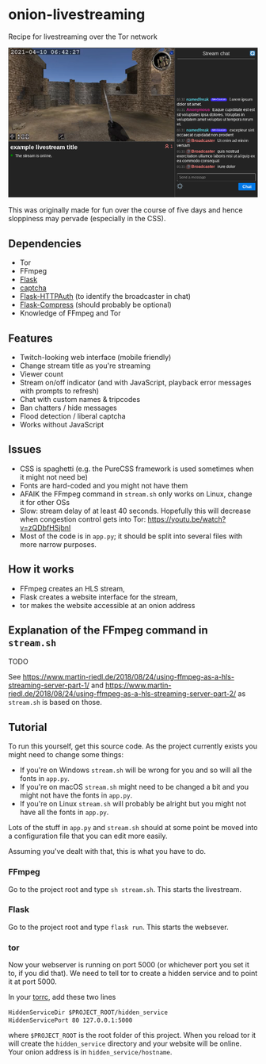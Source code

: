 # onion-livestreaming

Recipe for livestreaming over the Tor network

![Screenshot of the livestream web interface](demo.png)

This was originally made for fun over the course of five days and hence sloppiness may pervade (especially in the CSS).

## Dependencies
* Tor
* FFmpeg
* [Flask](https://github.com/pallets/flask)
* [captcha](https://github.com/lepture/captcha)
* [Flask-HTTPAuth](https://github.com/miguelgrinberg/Flask-HTTPAuth) (to identify the broadcaster in chat)
* [Flask-Compress](https://github.com/colour-science/flask-compress) (should probably be optional)
* Knowledge of FFmpeg and Tor

## Features
* Twitch-looking web interface (mobile friendly)
* Change stream title as you're streaming
* Viewer count
* Stream on/off indicator (and with JavaScript, playback error messages with prompts to refresh)
* Chat with custom names & tripcodes
* Ban chatters / hide messages
* Flood detection / liberal captcha
* Works without JavaScript

## Issues
* CSS is spaghetti (e.g. the PureCSS framework is used sometimes when it might not need be)
* Fonts are hard-coded and you might not have them
* AFAIK the FFmpeg command in `stream.sh` only works on Linux, change it for other OSs
* Slow: stream delay of at least 40 seconds. Hopefully this will decrease when congestion control gets into Tor: https://youtu.be/watch?v=zQDbfHSjbnI
* Most of the code is in `app.py`; it should be split into several files with more narrow purposes.

## How it works

* FFmpeg creates an HLS stream,
* Flask creates a website interface for the stream,
* tor makes the website accessible at an onion address

## Explanation of the FFmpeg command in `stream.sh`

TODO

See https://www.martin-riedl.de/2018/08/24/using-ffmpeg-as-a-hls-streaming-server-part-1/ and https://www.martin-riedl.de/2018/08/24/using-ffmpeg-as-a-hls-streaming-server-part-2/ as `stream.sh` is based on those.

## Tutorial

To run this yourself, get this source code. As the project currently exists you might need to change some things:

* If you're on Windows `stream.sh` will be wrong for you and so will all the fonts in `app.py`.
* If you're on macOS `stream.sh` might need to be changed a bit and you might not have the fonts in `app.py`.
* If you're on Linux `stream.sh` will probably be alright but you might not have all the fonts in `app.py`.

Lots of the stuff in `app.py` and `stream.sh` should at some point be moved into a configuration file that you can edit more easily.

Assuming you've dealt with that, this is what you have to do.

### FFmpeg

Go to the project root and type `sh stream.sh`. This starts the livestream.

### Flask

Go to the project root and type `flask run`. This starts the websever.

### tor

Now your webserver is running on port 5000 (or whichever port you set it to, if you did that). We need to tell tor to create a hidden service and to point it at port 5000.

In your [torrc](https://support.torproject.org/tbb/tbb-editing-torrc/), add these two lines
```
HiddenServiceDir $PROJECT_ROOT/hidden_service
HiddenServicePort 80 127.0.0.1:5000
```
where `$PROJECT_ROOT` is the root folder of this project. When you reload tor it will create the `hidden_service` directory and your website will be online. Your onion address is in `hidden_service/hostname`.
